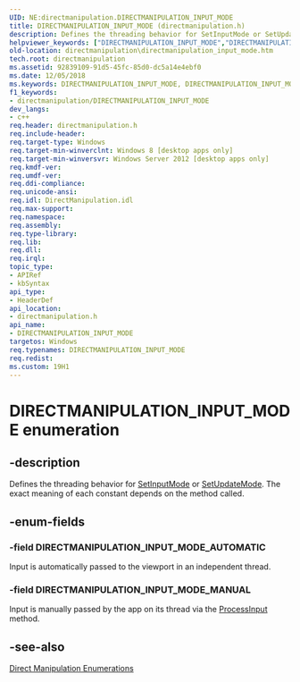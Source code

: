 ```yaml
---
UID: NE:directmanipulation.DIRECTMANIPULATION_INPUT_MODE
title: DIRECTMANIPULATION_INPUT_MODE (directmanipulation.h)
description: Defines the threading behavior for SetInputMode or SetUpdateMode. The exact meaning of each constant depends on the method called.helpviewer_keywords: ["DIRECTMANIPULATION_INPUT_MODE","DIRECTMANIPULATION_INPUT_MODE enumeration [Direct Manipulation]","DIRECTMANIPULATION_INPUT_MODE_AUTOMATIC","DIRECTMANIPULATION_INPUT_MODE_MANUAL","directmanipulation.directmanipulation_input_mode","directmanipulation/DIRECTMANIPULATION_INPUT_MODE","directmanipulation/DIRECTMANIPULATION_INPUT_MODE_AUTOMATIC","directmanipulation/DIRECTMANIPULATION_INPUT_MODE_MANUAL"]
old-location: directmanipulation\directmanipulation_input_mode.htm
tech.root: directmanipulation
ms.assetid: 92839109-91d5-45fc-85d0-dc5a14e4ebf0
ms.date: 12/05/2018
ms.keywords: DIRECTMANIPULATION_INPUT_MODE, DIRECTMANIPULATION_INPUT_MODE enumeration [Direct Manipulation], DIRECTMANIPULATION_INPUT_MODE_AUTOMATIC, DIRECTMANIPULATION_INPUT_MODE_MANUAL, directmanipulation.directmanipulation_input_mode, directmanipulation/DIRECTMANIPULATION_INPUT_MODE, directmanipulation/DIRECTMANIPULATION_INPUT_MODE_AUTOMATIC, directmanipulation/DIRECTMANIPULATION_INPUT_MODE_MANUAL
f1_keywords:
- directmanipulation/DIRECTMANIPULATION_INPUT_MODE
dev_langs:
- c++
req.header: directmanipulation.h
req.include-header: 
req.target-type: Windows
req.target-min-winverclnt: Windows 8 [desktop apps only]
req.target-min-winversvr: Windows Server 2012 [desktop apps only]
req.kmdf-ver: 
req.umdf-ver: 
req.ddi-compliance: 
req.unicode-ansi: 
req.idl: DirectManipulation.idl
req.max-support: 
req.namespace: 
req.assembly: 
req.type-library: 
req.lib: 
req.dll: 
req.irql: 
topic_type:
- APIRef
- kbSyntax
api_type:
- HeaderDef
api_location:
- directmanipulation.h
api_name:
- DIRECTMANIPULATION_INPUT_MODE
targetos: Windows
req.typenames: DIRECTMANIPULATION_INPUT_MODE
req.redist: 
ms.custom: 19H1
---
```


# DIRECTMANIPULATION_INPUT_MODE enumeration


## -description


Defines the threading behavior for <a href="https://docs.microsoft.com/previous-versions/windows/desktop/api/directmanipulation/nf-directmanipulation-idirectmanipulationviewport-setinputmode">SetInputMode</a> or <a href="https://docs.microsoft.com/previous-versions/windows/desktop/api/directmanipulation/nf-directmanipulation-idirectmanipulationviewport-setupdatemode">SetUpdateMode</a>. The exact meaning of each constant depends on the method called.


## -enum-fields




### -field DIRECTMANIPULATION_INPUT_MODE_AUTOMATIC

Input is automatically passed to the viewport in an independent thread.


### -field DIRECTMANIPULATION_INPUT_MODE_MANUAL

Input is manually passed by   the app on its thread via the <a href="https://docs.microsoft.com/previous-versions/windows/desktop/api/directmanipulation/nf-directmanipulation-idirectmanipulationmanager-processinput">ProcessInput</a> method.


## -see-also




<a href="https://docs.microsoft.com/previous-versions/windows/desktop/directmanipulation/direct-manipulation-enumerations">Direct Manipulation Enumerations</a>
 

 

